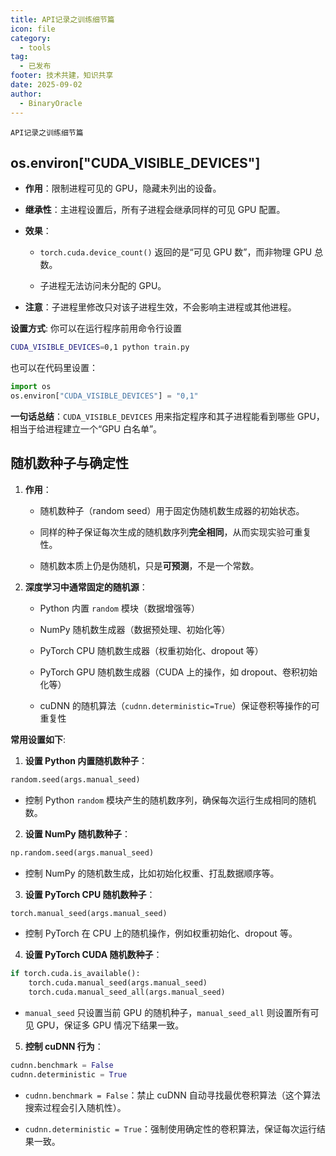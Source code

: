 ```yaml
---
title: API记录之训练细节篇
icon: file
category:
  - tools
tag:
  - 已发布
footer: 技术共建，知识共享
date: 2025-09-02
author:
  - BinaryOracle
---
```


`API记录之训练细节篇` 

<!-- more -->

## os.environ["CUDA_VISIBLE_DEVICES"]

* **作用**：限制进程可见的 GPU，隐藏未列出的设备。

* **继承性**：主进程设置后，所有子进程会继承同样的可见 GPU 配置。

* **效果**：

  * `torch.cuda.device_count()` 返回的是“可见 GPU 数”，而非物理 GPU 总数。

  * 子进程无法访问未分配的 GPU。

* **注意**：子进程里修改只对该子进程生效，不会影响主进程或其他进程。

**设置方式**: 你可以在运行程序前用命令行设置

```bash
CUDA_VISIBLE_DEVICES=0,1 python train.py
```

也可以在代码里设置：

```python
import os
os.environ["CUDA_VISIBLE_DEVICES"] = "0,1"
```

**一句话总结**：`CUDA_VISIBLE_DEVICES` 用来指定程序和其子进程能看到哪些 GPU，相当于给进程建立一个“GPU 白名单”。

## 随机数种子与确定性

1. **作用**：

   * 随机数种子（random seed）用于固定伪随机数生成器的初始状态。

   * 同样的种子保证每次生成的随机数序列**完全相同**，从而实现实验可重复性。

   * 随机数本质上仍是伪随机，只是**可预测**，不是一个常数。

2. **深度学习中通常固定的随机源**：

   * Python 内置 `random` 模块（数据增强等）
  
   * NumPy 随机数生成器（数据预处理、初始化等）
  
   * PyTorch CPU 随机数生成器（权重初始化、dropout 等）
  
   * PyTorch GPU 随机数生成器（CUDA 上的操作，如 dropout、卷积初始化等）
  
   * cuDNN 的随机算法（`cudnn.deterministic=True`）保证卷积等操作的可重复性

**常用设置如下**:

1. **设置 Python 内置随机数种子**：

```python
random.seed(args.manual_seed)
```

* 控制 Python `random` 模块产生的随机数序列，确保每次运行生成相同的随机数。

2. **设置 NumPy 随机数种子**：

```python
np.random.seed(args.manual_seed)
```

* 控制 NumPy 的随机数生成，比如初始化权重、打乱数据顺序等。

3. **设置 PyTorch CPU 随机数种子**：

```python
torch.manual_seed(args.manual_seed)
```

* 控制 PyTorch 在 CPU 上的随机操作，例如权重初始化、dropout 等。

4. **设置 PyTorch CUDA 随机数种子**：

```python
if torch.cuda.is_available():
    torch.cuda.manual_seed(args.manual_seed)
    torch.cuda.manual_seed_all(args.manual_seed)
```

* `manual_seed` 只设置当前 GPU 的随机种子，`manual_seed_all` 则设置所有可见 GPU，保证多 GPU 情况下结果一致。

5. **控制 cuDNN 行为**：

```python
cudnn.benchmark = False
cudnn.deterministic = True
```

* `cudnn.benchmark = False`：禁止 cuDNN 自动寻找最优卷积算法（这个算法搜索过程会引入随机性）。

* `cudnn.deterministic = True`：强制使用确定性的卷积算法，保证每次运行结果一致。

